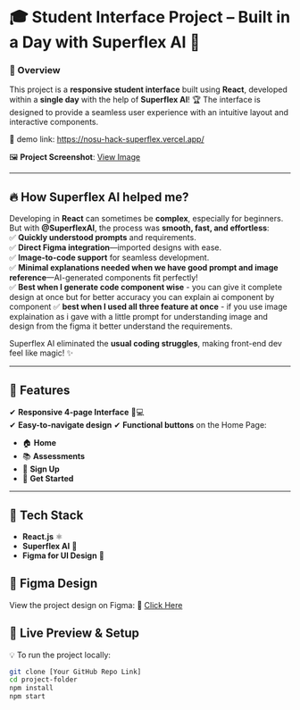 # 🎓 Student Interface Project – Built in a Day with Superflex AI 🚀  

### 🌟 Overview  
This project is a **responsive student interface** built using **React**, developed within a **single day** with the help of **Superflex AI**! 🏆 The interface is designed to provide a seamless user experience with an intuitive layout and interactive components.  

🔗 demo link: https://nosu-hack-superflex.vercel.app/

🖼 **Project Screenshot**: [View Image](https://imgur.com/a/SgNZARd)  

---

## 🔥 How Superflex AI helped me?  
Developing in **React** can sometimes be **complex**, especially for beginners. But with **@SuperflexAI**, the process was **smooth, fast, and effortless**:  
✅ **Quickly understood prompts** and requirements.  
✅ **Direct Figma integration**—imported designs with ease.  
✅ **Image-to-code support** for seamless development.  
✅ **Minimal explanations needed when we have good prompt and image reference**—AI-generated components fit perfectly!  
✅ **Best when I generate code component wise** - you can give it complete design at once but for better accuracy you can explain ai component by component
✅ **best when I used all three feature at once** - if you use image explaination as i gave with a little prompt for understanding image and design from the figma it better understand the requirements.

Superflex AI eliminated the **usual coding struggles**, making front-end dev feel like magic! ✨  

---

## 🎨 Features  
✔ **Responsive 4-page Interface** 📱💻  
✔ **Easy-to-navigate design**
✔ **Functional buttons** on the Home Page:  
   - 🏠 **Home**  
   - 📚 **Assessments**  
   - 🔑 **Sign Up**  
   - 🚀 **Get Started**  

---

## 📂 Tech Stack  
- **React.js** ⚛️  
- **Superflex AI** 🤖  
- **Figma for UI Design** 🎨  

## 🎨 Figma Design  
View the project design on Figma: 🔗 [Click Here](https://www.figma.com/design/jwHqdpQHpfB4s5uq2gQNlI/Untitled?node-id=0-1&t=cEfZXAjydcNTS92H-1)

## 👀 Live Preview & Setup  
💡 To run the project locally:  
```sh
git clone [Your GitHub Repo Link]
cd project-folder
npm install
npm start
```
